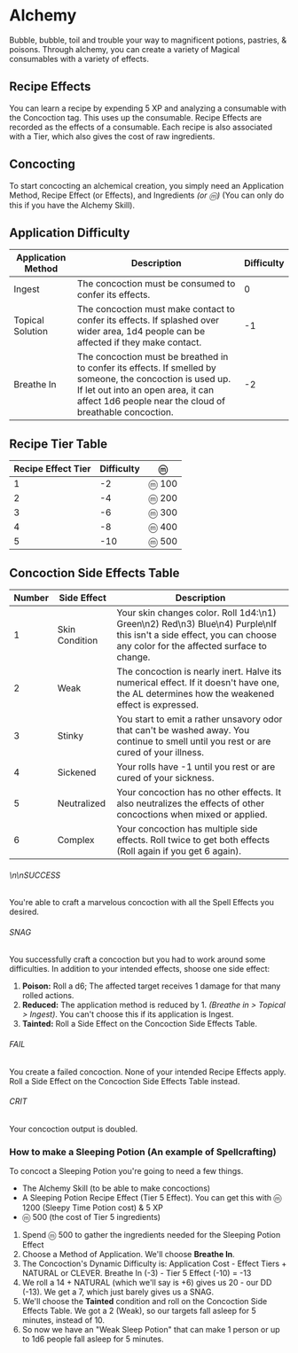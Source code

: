 # Alchemy

Bubble, bubble, toil and trouble your way to magnificent potions, pastries, & poisons. Through alchemy, you can create a variety of Magical consumables with a variety of effects.

## Recipe Effects

You can learn a recipe by expending 5 XP and analyzing a consumable with the Concoction tag. This uses up the consumable. Recipe Effects are recorded as the effects of a consumable. Each recipe is also associated with a Tier, which also gives the cost of raw ingredients.

## Concocting

To start concocting an alchemical creation, you simply need an Application Method, Recipe Effect (or Effects), and Ingredients *(or ⓜ)*  (You can only do this if you have the Alchemy Skill).

## Application Difficulty

|Application Method|Description|Difficulty|
|---|---|---|
|Ingest|The concoction must be consumed to confer its effects.|0|
|Topical Solution|The concoction must make contact to confer its effects. If splashed over  wider area, 1d4 people can be affected if they make contact.|-1|
|Breathe In|The concoction must be breathed in to confer its effects. If smelled by someone, the concoction is used up. If let out into an open area, it can affect 1d6 people near the cloud of breathable concoction.|-2|

## Recipe Tier Table

|Recipe Effect Tier|Difficulty|ⓜ|
|---|---|---|
|1|-2|ⓜ 100|
|2|-4|ⓜ 200|
|3|-6|ⓜ 300|
|4|-8|ⓜ 400|
|5|-10|ⓜ 500|

## Concoction Side Effects Table

|Number|Side Effect|Description|
|---|---|---|
|1|Skin Condition|Your skin changes color. Roll 1d4:\n1) Green\n2) Red\n3) Blue\n4) Purple\nIf this isn't a side effect, you can choose any color for the affected surface to change.|
|2|Weak|The concoction is nearly inert. Halve its numerical effect. If it doesn't have one, the AL determines how the weakened effect is expressed.|
|3|Stinky|You start to emit a rather unsavory odor that can't be washed away. You continue to smell until you rest or are cured of your illness.|
|4|Sickened|Your rolls have -1 until you rest or are cured of your sickness.|
|5|Neutralized|Your concoction has no other effects. It also neutralizes the effects of other concoctions when mixed or applied.|
|6|Complex|Your concoction has multiple side effects. Roll twice to get both effects (Roll again if you get 6 again).|


###### \n\nSUCCESS

You're able to craft a marvelous concoction with all the Spell Effects you desired.

###### SNAG

You successfully craft a concoction but you had to work around some difficulties. In addition to your intended effects, shoose one side effect:
1) **Poison:** Roll a d6; The affected target receives 1 damage for that many rolled actions.
2) **Reduced:** The application method is reduced by 1. *(Breathe in > Topical > Ingest)*. You can't choose this if its application is Ingest.
3) **Tainted:** Roll a Side Effect on the Concoction Side Effects Table.

###### FAIL

You create a failed concoction. None of your intended Recipe Effects apply. Roll a Side Effect on the Concoction Side Effects Table instead.

###### CRIT

Your concoction output is doubled.

### How to make a Sleeping Potion (An example of Spellcrafting)

To concoct a Sleeping Potion you're going to need a few things.
- The Alchemy Skill (to be able to make concoctions)
- A Sleeping Potion Recipe Effect (Tier 5 Effect). You can get this with ⓜ 1200 (Sleepy Time Potion cost) & 5 XP
- ⓜ 500 (the cost of Tier 5 ingredients)

1) Spend ⓜ 500 to gather the ingredients needed for the Sleeping Potion Effect
2) Choose a Method of Application. We'll choose **Breathe In**.
3) The Concoction's Dynamic Difficulty is: Application Cost - Effect Tiers + NATURAL or CLEVER. Breathe In (-3) - Tier 5 Effect (-10) = -13
4) We roll a 14 + NATURAL (which we'll say is +6) gives us 20 - our DD (-13). We get a 7, which just barely gives us a SNAG.
5) We'll choose the **Tainted** condition and roll on the Concoction Side Effects Table. We got a 2 (Weak), so our targets fall asleep for 5 minutes, instead of 10.
6) So now we have an "Weak Sleep Potion" that can make 1 person or up to 1d6 people fall asleep for 5 minutes.